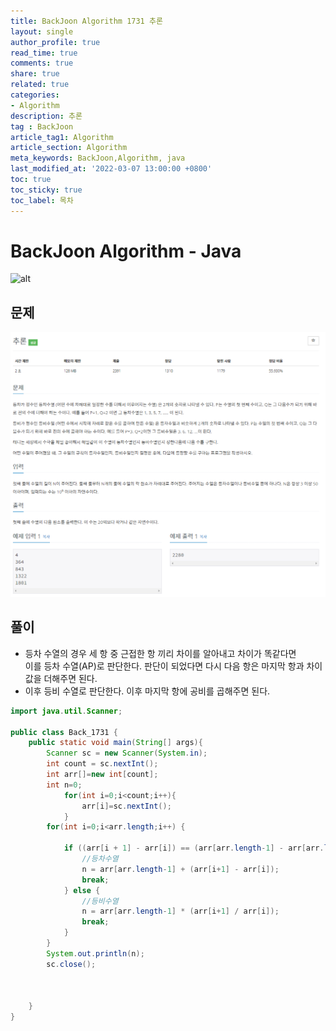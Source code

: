 ```yaml
---
title: BackJoon Algorithm 1731 추론
layout: single
author_profile: true
read_time: true
comments: true
share: true
related: true
categories:
- Algorithm
description: 추론
tag : BackJoon
article_tag1: Algorithm
article_section: Algorithm
meta_keywords: BackJoon,Algorithm, java
last_modified_at: '2022-03-07 13:00:00 +0800'
toc: true
toc_sticky: true
toc_label: 목차
---
```


BackJoon Algorithm - Java
====================

![alt](https://d2gd6pc034wcta.cloudfront.net/images/logo@2x.png)

## 문제

![alt](/assets/images/post/Algorithm/1731.png)




## 풀이

* 등차 수열의 경우 세 항 중 근접한 항 끼리 차이를 알아내고 차이가 똑같다면  
  이를 등차 수열(AP)로 판단한다. 판단이 되었다면 다시 다음 항은 마지막 항과 차이   
  값을 더해주면 된다.
* 이후 등비 수열로 판단한다. 이후 마지막 항에 공비를 곱해주면 된다.


```java
import java.util.Scanner;

public class Back_1731 {
    public static void main(String[] args){
        Scanner sc = new Scanner(System.in);
        int count = sc.nextInt();
        int arr[]=new int[count];
        int n=0;
            for(int i=0;i<count;i++){
                arr[i]=sc.nextInt();
            }
        for(int i=0;i<arr.length;i++) {

            if ((arr[i + 1] - arr[i]) == (arr[arr.length-1] - arr[arr.length - 2])) {
                //등차수열
                n = arr[arr.length-1] + (arr[i+1] - arr[i]);
                break;
            } else {
                //등비수열
                n = arr[arr.length-1] * (arr[i+1] / arr[i]);
                break;
            }
        }
        System.out.println(n);
        sc.close();



    }
}

```


